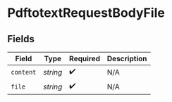 # PdftotextRequestBodyFile


## Fields

| Field              | Type               | Required           | Description        |
| ------------------ | ------------------ | ------------------ | ------------------ |
| `content`          | *string*           | :heavy_check_mark: | N/A                |
| `file`             | *string*           | :heavy_check_mark: | N/A                |